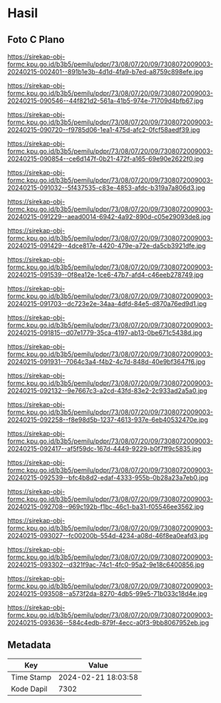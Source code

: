 # Hasil

## Foto C Plano

https://sirekap-obj-formc.kpu.go.id/b3b5/pemilu/pdpr/73/08/07/20/09/7308072009003-20240215-002401--891b1e3b-4d1d-4fa9-b7ed-a8759c898efe.jpg

https://sirekap-obj-formc.kpu.go.id/b3b5/pemilu/pdpr/73/08/07/20/09/7308072009003-20240215-090546--44f821d2-561a-41b5-974e-71709d4bfb67.jpg

https://sirekap-obj-formc.kpu.go.id/b3b5/pemilu/pdpr/73/08/07/20/09/7308072009003-20240215-090720--f9785d06-1ea1-475d-afc2-0fcf58aedf39.jpg

https://sirekap-obj-formc.kpu.go.id/b3b5/pemilu/pdpr/73/08/07/20/09/7308072009003-20240215-090854--ce6d147f-0b21-472f-a165-69e90e2622f0.jpg

https://sirekap-obj-formc.kpu.go.id/b3b5/pemilu/pdpr/73/08/07/20/09/7308072009003-20240215-091032--5f437535-c83e-4853-afdc-b319a7a806d3.jpg

https://sirekap-obj-formc.kpu.go.id/b3b5/pemilu/pdpr/73/08/07/20/09/7308072009003-20240215-091229--aead0014-6942-4a92-890d-c05e29093de8.jpg

https://sirekap-obj-formc.kpu.go.id/b3b5/pemilu/pdpr/73/08/07/20/09/7308072009003-20240215-091429--4dce817e-4420-479e-a72e-da5cb3921dfe.jpg

https://sirekap-obj-formc.kpu.go.id/b3b5/pemilu/pdpr/73/08/07/20/09/7308072009003-20240215-091539--0f8ea12e-1ce6-47b7-afd4-c46eeb278749.jpg

https://sirekap-obj-formc.kpu.go.id/b3b5/pemilu/pdpr/73/08/07/20/09/7308072009003-20240215-091703--dc723e2e-34aa-4dfd-84e5-d870a76ed9d1.jpg

https://sirekap-obj-formc.kpu.go.id/b3b5/pemilu/pdpr/73/08/07/20/09/7308072009003-20240215-091815--d07e1779-35ca-4197-ab13-0be671c5438d.jpg

https://sirekap-obj-formc.kpu.go.id/b3b5/pemilu/pdpr/73/08/07/20/09/7308072009003-20240215-091931--7064c3a4-f4b2-4c7d-848d-40e9bf3647f6.jpg

https://sirekap-obj-formc.kpu.go.id/b3b5/pemilu/pdpr/73/08/07/20/09/7308072009003-20240215-092132--9e7667c3-a2cd-43fd-83e2-2c933ad2a5a0.jpg

https://sirekap-obj-formc.kpu.go.id/b3b5/pemilu/pdpr/73/08/07/20/09/7308072009003-20240215-092258--f8e98d5b-1237-4613-937e-6eb40532470e.jpg

https://sirekap-obj-formc.kpu.go.id/b3b5/pemilu/pdpr/73/08/07/20/09/7308072009003-20240215-092417--af5f59dc-167d-4449-9229-b0f7ff9c5835.jpg

https://sirekap-obj-formc.kpu.go.id/b3b5/pemilu/pdpr/73/08/07/20/09/7308072009003-20240215-092539--bfc4b8d2-edaf-4333-955b-0b28a23a7eb0.jpg

https://sirekap-obj-formc.kpu.go.id/b3b5/pemilu/pdpr/73/08/07/20/09/7308072009003-20240215-092708--969c192b-f1bc-46c1-ba31-f05546ee3562.jpg

https://sirekap-obj-formc.kpu.go.id/b3b5/pemilu/pdpr/73/08/07/20/09/7308072009003-20240215-093027--fc00200b-554d-4234-a08d-46f8ea0eafd3.jpg

https://sirekap-obj-formc.kpu.go.id/b3b5/pemilu/pdpr/73/08/07/20/09/7308072009003-20240215-093302--d321f9ac-74c1-4fc0-95a2-9e18c6400856.jpg

https://sirekap-obj-formc.kpu.go.id/b3b5/pemilu/pdpr/73/08/07/20/09/7308072009003-20240215-093508--a573f2da-8270-4db5-99e5-71b033c18d4e.jpg

https://sirekap-obj-formc.kpu.go.id/b3b5/pemilu/pdpr/73/08/07/20/09/7308072009003-20240215-093636--584c4edb-879f-4ecc-a0f3-9bb8067952eb.jpg


## Metadata

| Key        | Value               |
| ---------- | ------------------- |
| Time Stamp | 2024-02-21 18:03:58 |
| Kode Dapil | 7302                |



